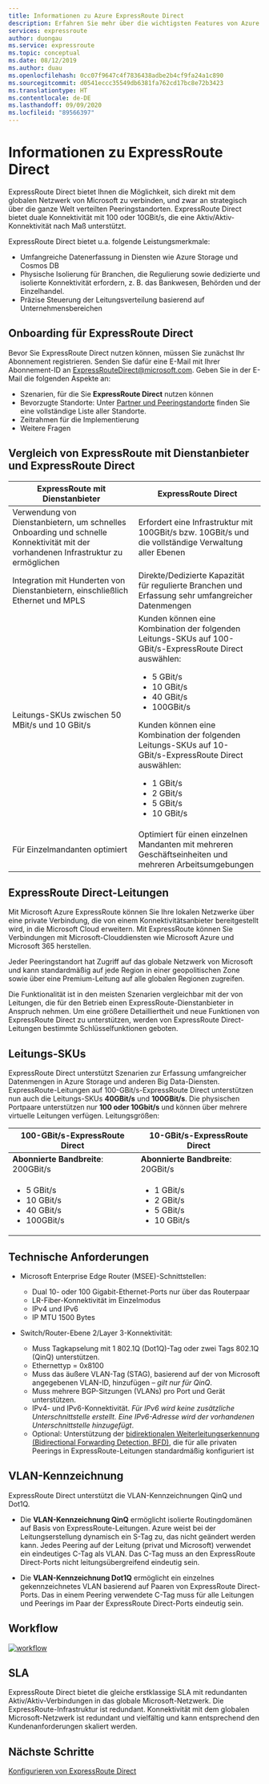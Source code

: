 ```yaml
---
title: Informationen zu Azure ExpressRoute Direct
description: Erfahren Sie mehr über die wichtigsten Features von Azure ExpressRoute Direct und die Informationen, die Sie für das Onboarding für ExpressRoute Direct benötigen, z. B. verfügbare SKUs und technische Anforderungen.
services: expressroute
author: duongau
ms.service: expressroute
ms.topic: conceptual
ms.date: 08/12/2019
ms.author: duau
ms.openlocfilehash: 0cc07f9647c4f7836438adbe2b4cf9fa24a1c890
ms.sourcegitcommit: d0541eccc35549db6381fa762cd17bc8e72b3423
ms.translationtype: HT
ms.contentlocale: de-DE
ms.lasthandoff: 09/09/2020
ms.locfileid: "89566397"
---
```

# <a name="about-expressroute-direct"></a>Informationen zu ExpressRoute Direct

ExpressRoute Direct bietet Ihnen die Möglichkeit, sich direkt mit dem globalen Netzwerk von Microsoft zu verbinden, und zwar an strategisch über die ganze Welt verteilten Peeringstandorten. ExpressRoute Direct bietet duale Konnektivität mit 100 oder 10GBit/s, die eine Aktiv/Aktiv-Konnektivität nach Maß unterstützt.

ExpressRoute Direct bietet u.a. folgende Leistungsmerkmale:

* Umfangreiche Datenerfassung in Diensten wie Azure Storage und Cosmos DB
* Physische Isolierung für Branchen, die Regulierung sowie dedizierte und isolierte Konnektivität erfordern, z. B. das Bankwesen, Behörden und der Einzelhandel.
* Präzise Steuerung der Leitungsverteilung basierend auf Unternehmensbereichen

## <a name="onboard-to-expressroute-direct"></a>Onboarding für ExpressRoute Direct

Bevor Sie ExpressRoute Direct nutzen können, müssen Sie zunächst Ihr Abonnement registrieren. Senden Sie dafür eine E-Mail mit Ihrer Abonnement-ID an <ExpressRouteDirect@microsoft.com>. Geben Sie in der E-Mail die folgenden Aspekte an:

* Szenarien, für die Sie **ExpressRoute Direct** nutzen können
* Bevorzugte Standorte: Unter [Partner und Peeringstandorte](expressroute-locations-providers.md) finden Sie eine vollständige Liste aller Standorte.
* Zeitrahmen für die Implementierung
* Weitere Fragen

## <a name="expressroute-using-a-service-provider-and-expressroute-direct"></a>Vergleich von ExpressRoute mit Dienstanbieter und ExpressRoute Direct

| **ExpressRoute mit Dienstanbieter** | **ExpressRoute Direct** | 
| --- | --- |
| Verwendung von Dienstanbietern, um schnelles Onboarding und schnelle Konnektivität mit der vorhandenen Infrastruktur zu ermöglichen | Erfordert eine Infrastruktur mit 100GBit/s bzw. 10GBit/s und die vollständige Verwaltung aller Ebenen
| Integration mit Hunderten von Dienstanbietern, einschließlich Ethernet und MPLS | Direkte/Dedizierte Kapazität für regulierte Branchen und Erfassung sehr umfangreicher Datenmengen |
| Leitungs-SKUs zwischen 50 MBit/s und 10 GBit/s | Kunden können eine Kombination der folgenden Leitungs-SKUs auf 100-GBit/s-ExpressRoute Direct auswählen: <ul><li>5 GBit/s</li><li>10 GBit/s</li><li>40 GBit/s</li><li>100GBit/s</li></ul> Kunden können eine Kombination der folgenden Leitungs-SKUs auf 10-GBit/s-ExpressRoute Direct auswählen:<ul><li>1 GBit/s</li><li>2 GBit/s</li><li>5 GBit/s</li><li>10 GBit/s</li></ul>
| Für Einzelmandanten optimiert | Optimiert für einen einzelnen Mandanten mit mehreren Geschäftseinheiten und mehreren Arbeitsumgebungen

## <a name="expressroute-direct-circuits"></a>ExpressRoute Direct-Leitungen

Mit Microsoft Azure ExpressRoute können Sie Ihre lokalen Netzwerke über eine private Verbindung, die von einem Konnektivitätsanbieter bereitgestellt wird, in die Microsoft Cloud erweitern. Mit ExpressRoute können Sie Verbindungen mit Microsoft-Clouddiensten wie Microsoft Azure und Microsoft 365 herstellen.

Jeder Peeringstandort hat Zugriff auf das globale Netzwerk von Microsoft und kann standardmäßig auf jede Region in einer geopolitischen Zone sowie über eine Premium-Leitung auf alle globalen Regionen zugreifen.  

Die Funktionalität ist in den meisten Szenarien vergleichbar mit der von Leitungen, die für den Betrieb einen ExpressRoute-Dienstanbieter in Anspruch nehmen. Um eine größere Detailliertheit und neue Funktionen von ExpressRoute Direct zu unterstützen, werden von ExpressRoute Direct-Leitungen bestimmte Schlüsselfunktionen geboten.

## <a name="circuit-skus"></a>Leitungs-SKUs

ExpressRoute Direct unterstützt Szenarien zur Erfassung umfangreicher Datenmengen in Azure Storage und anderen Big Data-Diensten. ExpressRoute-Leitungen auf 100-GBit/s-ExpressRoute Direct unterstützen nun auch die Leitungs-SKUs **40GBit/s** und **100GBit/s**. Die physischen Portpaare unterstützen nur **100 oder 10Gbit/s** und können über mehrere virtuelle Leitungen verfügen. Leitungsgrößen:

| **100-GBit/s-ExpressRoute Direct** | **10-GBit/s-ExpressRoute Direct** | 
| --- | --- |
| **Abonnierte Bandbreite**: 200GBit/s | **Abonnierte Bandbreite**: 20GBit/s |
| <ul><li>5 GBit/s</li><li>10 GBit/s</li><li>40 GBit/s</li><li>100GBit/s</li></ul> | <ul><li>1 GBit/s</li><li>2 GBit/s</li><li>5 GBit/s</li><li>10 GBit/s</li></ul>

## <a name="technical-requirements"></a>Technische Anforderungen

* Microsoft Enterprise Edge Router (MSEE)-Schnittstellen:
    * Dual 10- oder 100 Gigabit-Ethernet-Ports nur über das Routerpaar
    * LR-Fiber-Konnektivität im Einzelmodus
    * IPv4 und IPv6
    * IP MTU 1500 Bytes

* Switch/Router-Ebene 2/Layer 3-Konnektivität:
    * Muss Tagkapselung mit 1 802.1Q (Dot1Q)-Tag oder zwei Tags 802.1Q (QinQ) unterstützen.
    * Ethernettyp = 0x8100
    * Muss das äußere VLAN-Tag (STAG), basierend auf der von Microsoft angegebenen VLAN-ID, hinzufügen – *gilt nur für QinQ*.
    * Muss mehrere BGP-Sitzungen (VLANs) pro Port und Gerät unterstützen.
    * IPv4- und IPv6-Konnektivität. *Für IPv6 wird keine zusätzliche Unterschnittstelle erstellt. Eine IPv6-Adresse wird der vorhandenen Unterschnittstelle hinzugefügt*. 
    * Optional: Unterstützung der [bidirektionalen Weiterleitungserkennung (Bidirectional Forwarding Detection, BFD)](https://docs.microsoft.com/azure/expressroute/expressroute-bfd), die für alle privaten Peerings in ExpressRoute-Leitungen standardmäßig konfiguriert ist

## <a name="vlan-tagging"></a>VLAN-Kennzeichnung

ExpressRoute Direct unterstützt die VLAN-Kennzeichnungen QinQ und Dot1Q.

* Die **VLAN-Kennzeichnung QinQ** ermöglicht isolierte Routingdomänen auf Basis von ExpressRoute-Leitungen. Azure weist bei der Leitungserstellung dynamisch ein S-Tag zu, das nicht geändert werden kann. Jedes Peering auf der Leitung (privat und Microsoft) verwendet ein eindeutiges C-Tag als VLAN. Das C-Tag muss an den ExpressRoute Direct-Ports nicht leitungsübergreifend eindeutig sein.

* Die **VLAN-Kennzeichnung Dot1Q** ermöglicht ein einzelnes gekennzeichnetes VLAN basierend auf Paaren von ExpressRoute Direct-Ports. Das in einem Peering verwendete C-Tag muss für alle Leitungen und Peerings im Paar der ExpressRoute Direct-Ports eindeutig sein.

## <a name="workflow"></a>Workflow

[![workflow](./media/expressroute-erdirect-about/workflow1.png)](./media/expressroute-erdirect-about/workflow1.png#lightbox)

## <a name="sla"></a>SLA

ExpressRoute Direct bietet die gleiche erstklassige SLA mit redundanten Aktiv/Aktiv-Verbindungen in das globale Microsoft-Netzwerk. Die ExpressRoute-Infrastruktur ist redundant. Konnektivität mit dem globalen Microsoft-Netzwerk ist redundant und vielfältig und kann entsprechend den Kundenanforderungen skaliert werden. 

## <a name="next-steps"></a>Nächste Schritte

[Konfigurieren von ExpressRoute Direct](expressroute-howto-erdirect.md)
